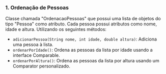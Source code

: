 ### 1. Ordenação de Pessoas

<p>Classe chamada "OrdenacaoPessoas" que possui uma lista de objetos do tipo "Pessoa" como atributo. Cada pessoa possui atributos como nome, idade e altura. Utilizando os seguintes métodos:

- `adicionarPessoa(String nome, int idade, double altura)`: Adiciona uma pessoa à lista.
- `ordenarPorIdade()`: Ordena as pessoas da lista por idade usando a interface Comparable.
- `ordenarPorAltura()`: Ordena as pessoas da lista por altura usando um Comparator personalizado.
</p>